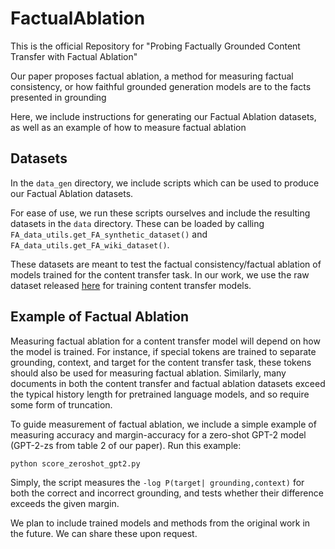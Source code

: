 # FactualAblation

This is the official Repository for "Probing Factually Grounded Content Transfer with Factual Ablation"

Our paper proposes factual ablation, a method for measuring factual consistency, or how faithful grounded generation models are to the facts presented in grounding

Here, we include instructions for generating our Factual Ablation datasets, as well as an example of how to measure factual ablation

## Datasets

In the `data_gen` directory, we include scripts which can be used to produce our Factual Ablation datasets. 

For ease of use, we run these scripts ourselves and include the resulting datasets in the `data` directory. These can be loaded by calling ` FA_data_utils.get_FA_synthetic_dataset()` and `FA_data_utils.get_FA_wiki_dataset()`. 

These datasets are meant to test the factual consistency/factual ablation of models trained for the content transfer task. In our work, we use the raw dataset released [here](https://github.com/shrimai/Towards-Content-Transfer-through-Grounded-Text-Generation) for training content transfer models. 

## Example of Factual Ablation

Measuring factual ablation for a content transfer model will depend on how the model is trained. For instance, if special tokens are trained to separate grounding, context, and target for the content transfer task, these tokens should also be used for measuring factual ablation. Similarly, many documents in both the content transfer and factual ablation datasets exceed the typical history length for pretrained language models, and so require some form of truncation. 

To guide measurement of factual ablation, we include a simple example of measuring accuracy and margin-accuracy for a zero-shot GPT-2 model (GPT-2-zs from table 2 of our paper). Run this example:

```
python score_zeroshot_gpt2.py
```

Simply, the script measures the `-log P(target| grounding,context)` for both the correct and incorrect grounding, and tests whether their difference exceeds the given margin.

We plan to include trained models and methods from the original work in the future. We can share these upon request.
